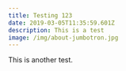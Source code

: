 ```yaml
---
title: Testing 123
date: 2019-03-05T11:35:59.601Z
description: This is a test
image: /img/about-jumbotron.jpg
---
```

This is another test.
